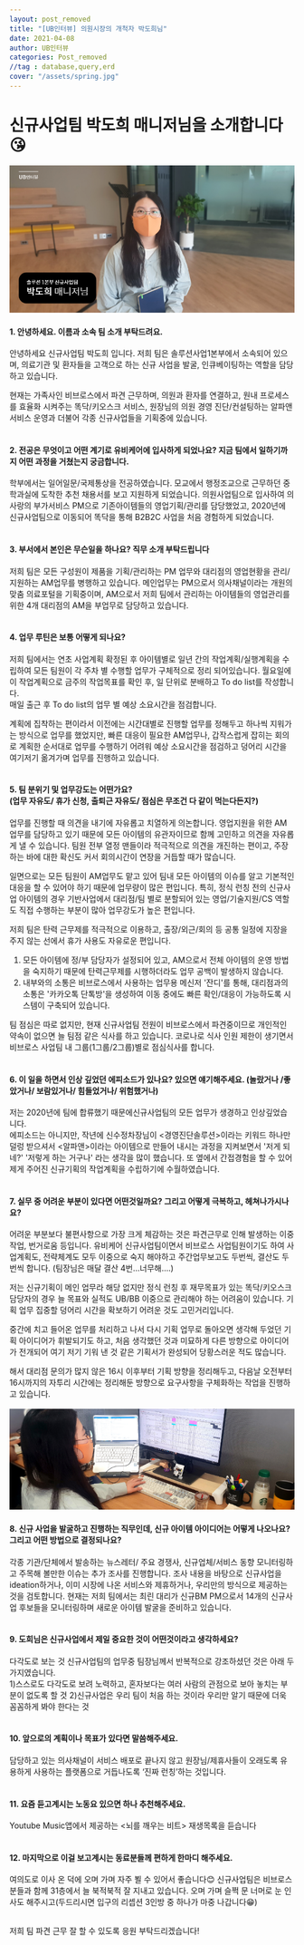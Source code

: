 ```yaml
---
layout: post_removed
title: "[UB인터뷰] 의원시장의 개척자 박도희님"
date: 2021-04-08
author: UB인터뷰
categories: Post_removed
//tag : database,query,erd
cover: "/assets/spring.jpg"
---
```



# 신규사업팀 박도희 매니저님을 소개합니다 😘


![](/assets/posting/20210408/img1.png)

#### 1. 안녕하세요. 이름과 소속 팀 소개 부탁드려요.
안녕하세요 신규사업팀 박도희 입니다.
저희 팀은 솔루션사업1본부에서 소속되어 있으며,
의료기관 및 환자들을 고객으로 하는 신규 사업을 발굴, 인큐베이팅하는 역할을 담당하고 있습니다.
  
현재는 가족사인 비브로스에서 파견 근무하며,
의원과 환자를 연결하고, 원내 프로세스를 효율화 시켜주는 똑닥/키오스크 서비스,
원장님의 의원 경영 진단/컨설팅하는 알파앤 서비스 운영과 더불어 각종 신규사업들을 기획중에 있습니다.
<br><br>

#### 2. 전공은 무엇이고 어떤 계기로 유비케어에 입사하게 되었나요? 지금 팀에서 일하기까지 어떤 과정을 거쳤는지 궁금합니다.
학부에서는 일어일문/국제통상을 전공하였습니다.
모교에서 행정조교으로 근무하던 중 학과실에 도착한 추천 채용서를 보고 지원하게 되었습니다.
의원사업팀으로 입사하여 의사랑의 부가서비스 PM으로 기존아이템들의 영업기획/관리를 담당했었고,
2020년에 신규사업팀으로 이동되어 똑닥을 통해 B2B2C 사업을 처음 경험하게 되었습니다.
<br><br>

#### 3. 부서에서 본인은 무슨일을 하나요? 직무 소개 부탁드립니다
저희 팀은 모든 구성원이 제품을 기획/관리하는 PM 업무와 대리점의 영업현황을 관리/지원하는 AM업무를 병행하고 있습니다.
메인업무는 PM으로서 의사채널이라는 개원의 맞춤 의료포털을 기획중이며,
AM으로서 저희 팀에서 관리하는 아이템들의 영업관리를 위한 4개 대리점의 AM을 부업무로 담당하고 있습니다.
<br><br>

#### 4. 업무 루틴은 보통 어떻게 되나요?
저희 팀에서는 연초 사업계획 확정된 후 아이템별로 일년 간의 작업계획/실행계획을 수립하여
모든 팀원이 각 주차 별 수행할 업무가 구체적으로 정리 되어있습니다.
월요일에 이 작업계획으로 금주의 작업목표를 확인 후, 일 단위로 분배하고 To do list를 작성합니다.  
매일 출근 후 To do list의 업무 별 예상 소요시간을 점검합니다.

계획에 집착하는 편이라서 이전에는 시간대별로 진행할 업무를 정해두고 하나씩 지워가는 방식으로 업무를 했었지만,
빠른 대응이 필요한 AM업무나, 갑작스럽게 잡히는 회의로 계획한 순서대로 업무를 수행하기 어려워
예상 소요시간을 점검하고 덩어리 시간을 여기저기 옮겨가며 업무를 진행하고 있습니다.
<br><br>

#### 5. 팀 분위기 및 업무강도는 어떤가요? <br>(업무 자유도/ 휴가 신청, 출퇴근 자유도/ 점심은 무조건 다 같이 먹는다든지?)
업무를 진행할 때 의견을 내기에 자유롭고 치열하게 의논합니다.
영업지원을 위한 AM 업무를 담당하고 있기 때문에 모든 아이템의 유관자이므로 함께 고민하고 의견을 자유롭게 낼 수 있습니다.
팀원 전부 열정 맨들이라 적극적으로 의견을 개진하는 편이고, 주장하는 바에 대한 확신도 커서 회의시간이 연장을 거듭할 때가 많습니다.

일면으로는 모든 팀원이 AM업무도 맡고 있어 팀내 모든 아이템의 이슈를 알고 기본적인 대응을 할 수 있어야 하기 때문에 업무량이 많은 편입니다.
특히, 정식 런칭 전의 신규사업 아이템의 경우 기반사업에서 대리점/팀 별로 분할되어 있는 영업/기술지원/CS 역할도 직접 수행하는 부분이 많아 업무강도가 높은 편입니다.

저희 팀은 탄력 근무제를 적극적으로 이용하고, 출장/외근/회의 등 공통 일정에 지장을 주지 않는 선에서 휴가 사용도 자유로운 편입니다.

1) 모든 아이템에 정/부 담당자가 설정되어 있고, AM으로서 전체 아이템의 운영 방법을 숙지하기 때문에 탄력근무제를 시행하더라도 업무 공백이 발생하지 않습니다.<br>
2) 내부와의 소통은 비브로스에서 사용하는 업무용 메신저 '잔디'를 통해, 대리점과의 소통은 '카카오톡 단톡방'을 생성하여 이동 중에도 빠른 확인/대응이 가능하도록 시스템이 구축되어 있습니다.

팀 점심은 따로 없지만,
현재 신규사업팀 전원이 비브로스에서 파견중이므로 개인적인 약속이 없으면 늘 팀점 같은 식사를 하고 있습니다.
코로나로 식사 인원 제한이 생기면서 비브로스 사업팀 내 그룹(1그룹/2그룹)별로 점심식사를 합니다.
<br><br>

#### 6. 이 일을 하면서 인상 깊었던 에피소드가 있나요? 있으면 얘기해주세요. (놀랐거나 /좋았거나/ 보람있거나/ 힘들었거나/ 위험했거나)
저는 2020년에 팀에 합류했기 때문에신규사업팀의 모든 업무가 생경하고 인상깊었습니다.
<br>
에피소드는 아니지만, 작년에 신수정차장님이 <경영진단솔루션>이라는 키워드 하나만 덜렁 받으셔서 <알파앤>이라는 아이템으로 만들어 내시는 과정을 지켜보면서
'저게 되네?' '저렇게 하는 거구나' 라는 생각을 많이 했습니다. 또 옆에서 간접경험을 할 수 있어 제게 주어진 신규기획의 작업계획을 수립하기에 수월하였습니다.
<br><br>
 

#### 7. 실무 중 어려운 부분이 있다면 어떤것일까요? 그리고 어떻게 극복하고, 헤쳐나가시나요? 
어려운 부분보다 불편사항으로 가장 크게 체감하는 것은 파견근무로 인해 발생하는 이중작업, 번거로움 등입니다.
유비케어 신규사업팀이면서 비브로스 사업팀원이기도 하여 사업계획도, 전략체계도 모두 이중으로 숙지 해야하고 주간업무보고도 두번씩, 결산도 두번씩 합니다. (팀장님은 매달 결산 4번…너무해….)

저는 신규기획이 메인 업무라 해당 없지만 정식 런칭 후 재무목표가 있는 똑닥/키오스크 담당자의 경우 늘 목표와 실적도 UB/BB 이중으로 관리해야 하는 어려움이 있습니다.
기획 업무 집중할 덩어리 시간을 확보하기 어려운 것도 고민거리입니다.

중간에 치고 들어온 업무를 처리하고 나서 다시 기획 업무로 돌아오면 생각해 두었던 기획 아이디어가 휘발되기도 하고, 처음 생각했던 것과 미묘하게 다른 방향으로 아이디어가 전개되어 여기 저기 기워 낸 것 같은 기획서가 완성되어 당황스러운 적도 많습니다.

 해서 대리점 문의가 많지 않은 16시 이후부터 기획 방향을 정리해두고, 다음날 오전부터 16시까지의 자투리 시간에는 정리해둔 방향으로 요구사항을 구체화하는 작업을 진행하고 있습니다.
<br>
<br>
 ![](/assets/posting/20210408/img2.png)
<br>

#### 8. 신규 사업을 발굴하고 진행하는 직무인데, 신규 아이템 아이디어는 어떻게 나오나요? 그리고 어떤 방법으로 결정되나요? 
각종 기관/단체에서 발송하는 뉴스레터/ 주요 경쟁사, 신규업체/서비스 동향 모니터링하고 주목해 볼만한 이슈는 추가 조사를 진행합니다.
조사 내용을 바탕으로 신규사업을 ideation하거나, 이미 시장에 나온 서비스와 제휴하거나, 우리만의 방식으로 제공하는 것을 검토합니다.
현재는 저희 팀에서는 최린 대리가 신규BM PM으로서 14개의 신규사업 후보들을 모니터링하며 새로운 아이템 발굴을 준비하고 있습니다.
<br><br>

#### 9. 도희님은 신규사업에서 제일 중요한 것이 어떤것이라고 생각하세요? 
다각도로 보는 것
신규사업팀의 업무중 팀장님께서 반복적으로 강조하셨던 것은 아래 두 가지였습니다.
<br>
1)스스로도 다각도로 보려 노력하고, 혼자보다는 여러 사람의 관점으로 보아 놓치는 부분이 없도록 할 것
2)신규사업은 우리 팀이 처음 하는 것이라 우리만 알기 때문에 더욱 꼼꼼하게 봐야 한다는 것
<br><br>

#### 10. 앞으로의 계획이나 목표가 있다면 말씀해주세요.
담당하고 있는 의사채널이 서비스 배포로 끝나지 않고 원장님/제휴사들이 오래도록 유용하게 사용하는 플랫폼으로 거듭나도록 ‘진짜 런칭’하는 것입니다.
<br><br>
 

#### 11. 요즘 듣고계시는 노동요 있으면 하나 추천해주세요.
Youtube Music앱에서 제공하는 <뇌를 깨우는 비트> 재생목록을 듣습니다
<br><br> 

#### 12. 마지막으로 이걸 보고계시는 동료분들께 편하게 한마디 해주세요.
여의도로 이사 온 덕에 오며 가며 자주 뵐 수 있어서 좋습니다😊
신규사업팀은 비브로스 분들과 함께 31층에서 늘 북적북적 잘 지내고 있습니다.
오며 가며 슬쩍 문 너머로 눈 인사도 해주시고(두드리시면 입구의 리셉션 3인방 중 하나가 마중 나갑니다😁)
<br><br>

저희 팀 파견 근무 잘 할 수 있도록 응원 부탁드리겠습니다!
